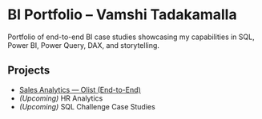 # BI Portfolio – Vamshi Tadakamalla
Portfolio of end-to-end BI case studies showcasing my capabilities in SQL, Power BI, Power Query, DAX, and storytelling.

## Projects
- [Sales Analytics — Olist (End-to-End)](./Sales-Analytics/README.md)
- *(Upcoming)* HR Analytics
- *(Upcoming)* SQL Challenge Case Studies
